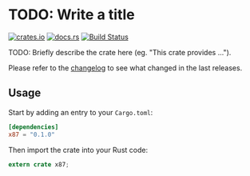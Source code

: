 # TODO: Write a title

[![crates.io](https://img.shields.io/crates/v/x87.svg)](https://crates.io/crates/x87)
[![docs.rs](https://docs.rs/x87/badge.svg)](https://docs.rs/x87/)
[![Build Status](https://travis-ci.org/jonas-schievink/x87.svg?branch=master)](https://travis-ci.org/jonas-schievink/x87)

TODO: Briefly describe the crate here (eg. "This crate provides ...").

Please refer to the [changelog](CHANGELOG.md) to see what changed in the last
releases.

## Usage

Start by adding an entry to your `Cargo.toml`:

```toml
[dependencies]
x87 = "0.1.0"
```

Then import the crate into your Rust code:

```rust
extern crate x87;
```

